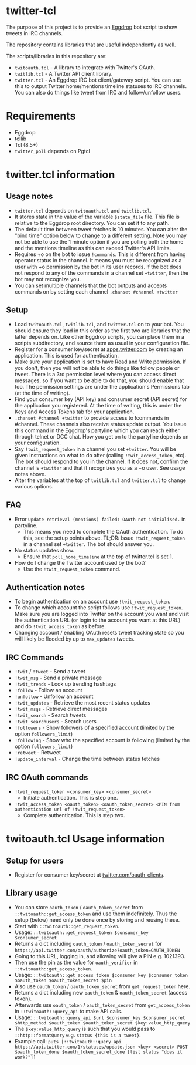 # twitter-tcl

The purpose of this project is to provide an
[Eggdrop](http://www.eggheads.org) bot script to show tweets in IRC
channels.

The repository contains libraries that are useful independently as well.

The scripts/libraries in this repository are:

  * `twitoauth.tcl` - A library to integrate with Twitter's OAuth.
  * `twitlib.tcl` - A Twitter API client library.
  * `twitter.tcl` - An Eggdrop IRC bot client/gateway script. You can use
    this to output Twitter home/mentions timeline statuses to IRC channels.
    You can also do things like tweet from IRC and follow/unfollow users.


# Requirements

  * Eggdrop
  * tcllib
  * Tcl (8.5+)
  * `twitter_poll` depends on Pgtcl


# twitter.tcl information

## Usage notes

  - `twitter.tcl` depends on `twitoauth.tcl` and `twitlib.tcl`.
  - It stores state in the value of the variable `$state_file` file. This
    file is relative to the Eggdrop root directory. You can set it to any
    path.
  - The default time between tweet fetches is 10 minutes. You can alter the
    "bind time" option below to change to a different setting. Note you may
    not be able to use the 1 minute option if you are polling both the home
    and the mentions timeline as this can exceed Twitter's API limits.
  - Requires +o on the bot to issue `!commands`. This is different from
    having operator status in the channel. It means you must be recognized
    as a user with +o permission by the bot in its user records. If the bot
    does not respond to any of the commands in a channel set `+twitter`,
    then the bot may not recognize you.
  - You can set multiple channels that the bot outputs and accepts commands on
    by setting each channel `.chanset #channel +twitter`


## Setup

  - Load `twitoauth.tcl`, `twitlib.tcl`, and `twitter.tcl` on to your bot.
    You should ensure they load in this order as the first two are
    libraries that the latter depends on. Like other Eggdrop scripts, you
    can place them in a scripts subdirectory, and source them as usual in
    your configuration file.
  - Register for a consumer key/secret at
    [apps.twitter.com](https://apps.twitter.com) by creating an
    application. This is used for authentication.
  - Make sure your application is set to have Read and Write permission. If you
    don't, then you will not be able to do things like follow people or tweet.
    There is a 3rd permission level where you can access direct messages, so if
    you want to be able to do that, you should enable that too. The permission
    settings are under the application's Permissions tab (at the time of
    writing).
  - Find your consumer key (API key) and consumer secret (API secret) for the
    application you registered. At the time of writing, this is under the Keys
    and Access Tokens tab for your application.
  - `.chanset #channel +twitter` to provide access to !commands in #channel.
    These channels also receive status update output. You issue this command in
    the Eggdrop's partyline which you can reach either through telnet or DCC
    chat. How you get on to the partyline depends on your configuration.
  - Say `!twit_request_token` in a channel you set `+twitter`. You will be
    given instructions on what to do after (calling `!twit_access_token`,
    etc). The bot should respond to you in the channel. If it does not,
    confirm the channel is `+twitter` and that it recognizes you as a +o
    user. See usage notes above.
  - Alter the variables at the top of `twitlib.tcl` and `twitter.tcl` to
    change various options.


## FAQ

  * Error `Update retrieval (mentions) failed: OAuth not initialised.` in
    partyline.
    * This means you need to complete the OAuth authentication. To do this, see
      the setup points above. TL;DR: Issue `!twit_request_token` in a channel
      set `+twitter`. The bot should answer you.
  * No status updates show.
    * Ensure that `poll_home_timeline` at the top of twitter.tcl is set 1.
  * How do I change the Twitter account used by the bot?
    * Use the `!twit_request_token` command.


## Authentication notes

  - To begin authentication on an account use `!twit_request_token`.
  - To change which account the script follows use `!twit_request_token`. Make
    sure you are logged into Twitter on the account you want and visit the
    authentication URL (or login to the account you want at this URL)
    and do `!twit_access_token` as before.
  - Changing account / enabling OAuth resets tweet tracking state so you will
    likely be flooded by up to `max_updates` tweets.


## IRC Commands

  - `!twit` / `!tweet` - Send a tweet
  - `!twit_msg` - Send a private message
  - `!twit_trends` - Look up trending hashtags
  - `!follow` - Follow an account
  - `!unfollow` - Unfollow an account
  - `!twit_updates` - Retrieve the most recent status updates
  - `!twit_msgs` - Retrieve direct messages
  - `!twit_search` - Search tweets
  - `!twit_searchusers` - Search users
  - `!followers` - Show followers of a specified account (limited by the
    option `followers_limit`)
  - `!following` - Show who the specified account is following (limited by
    the option `followers_limit`)
  - `!retweet` - Retweet
  - `!update_interval` - Change the time between status fetches


## IRC OAuth commands

  * `!twit_request_token <consumer_key> <consumer_secret>`
    - Initiate authentication. This is step one.
  * `!twit_access_token <oauth_token> <oauth_token_secret> <PIN from authentication url of !twit_request_token>`
    - Complete authentication. This is step two.


# twitoauth.tcl Usage information

## Setup for users

  - Register for consumer key/secret at
   [twitter.com/oauth\_clients](https://twitter.com/oauth_clients).


## Library usage

  - You can store `oauth_token` / `oauth_token_secret` from
    `::twitoauth::get_access_token` and use them indefinitely. Thus the
    setup (below) need only be done once by storing and reusing these.
  - Start with `::twitoauth::get_request_token`.
   - Usage: `::twitoauth::get_request_token $consumer_key $consumer_secret`
   - Returns a dict including `oauth_token` / `oauth_token_secret` for
     `https://api.twitter.com/oauth/authorize?oauth_token=OAUTH_TOKEN`
   - Going to this URL, logging in, and allowing will give a PIN e.g.
     1021393.
  - Then use the pin as the value for `oauth_verifier` in
    `::twitoauth::get_access_token`.
   - Usage: `::twitoauth::get_access_token $consumer_key $consumer_token
     $oauth_token $oauth_token_secret $pin`
   - Also use `oauth_token` / `oauth_token_secret` from
     `get_request_token` here.
   - Returns a dict including new `oauth_token` & `oauth_token_secret`
     (access token).
  - Afterwards use `oauth_token` / `oauth_token_secret` from
    `get_access_token` in `::twitoauth::query_api` to make API calls.
   - Usage: `::twitoauth::query_api $url $consumer_key $consumer_secret $http_method
     $oauth_token $oauth_token_secret $key:value_http_query`
   - The `$key:value_http_query` is such that you would pass to
     `::http::formatQuery` e.g. `status {this is a tweet}`.
   - Example call: `puts [::twitoauth::query_api
     https://api.twitter.com/1/statuses/update.json <key> <secret> POST
     $oauth_token_done $oauth_token_secret_done [list status "does it work?"]]`
